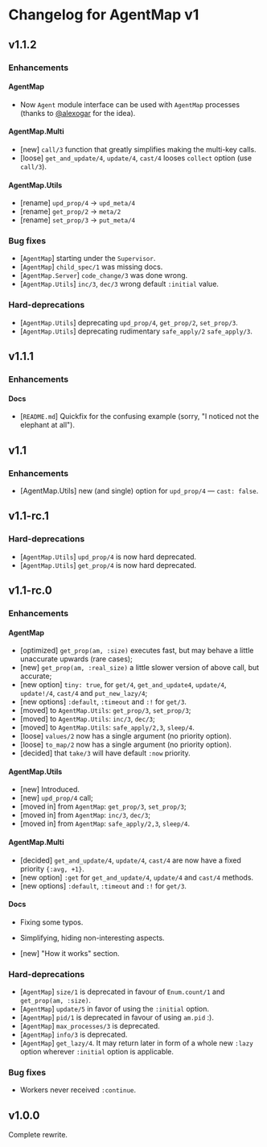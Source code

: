 # Changelog for AgentMap v1

## v1.1.2

### Enhancements

#### AgentMap

  * Now `Agent` module interface can be used with `AgentMap` processes (thanks
    to [@alexogar](https://github.com/alexogar) for the idea).

#### AgentMap.Multi

  * [new] `call/3` function that greatly simplifies making the multi-key calls.
  * [loose] `get_and_update/4`, `update/4`, `cast/4` looses `collect` option
    (use `call/3`).

#### AgentMap.Utils

  * [rename] `upd_prop/4` → `upd_meta/4`
  * [rename] `get_prop/2` → `meta/2`
  * [rename] `set_prop/3` → `put_meta/4`

### Bug fixes

  * [`AgentMap`] starting under the `Supervisor`.
  * [`AgentMap`] `child_spec/1` was missing docs.
  * [`AgentMap.Server`] `code_change/3` was done wrong.
  * [`AgentMap.Utils`] `inc/3`, `dec/3` wrong default `:initial` value.

### Hard-deprecations

  * [`AgentMap.Utils`] deprecating `upd_prop/4`, `get_prop/2`, `set_prop/3`.
  * [`AgentMap.Utils`] deprecating rudimentary `safe_apply/2` `safe_apply/3`.

## v1.1.1

### Enhancements

#### Docs

  * [`README.md`] Quickfix for the confusing example (sorry, "I noticed not the
    elephant at all").

## v1.1

### Enhancements

  * [AgentMap.Utils] new (and single) option for `upd_prop/4` — `cast: false`.

## v1.1-rc.1

### Hard-deprecations

  * [`AgentMap.Utils`] `upd_prop/4` is now hard deprecated.
  * [`AgentMap.Utils`] `get_prop/4` is now hard deprecated.

## v1.1-rc.0

### Enhancements

#### AgentMap

  * [optimized] `get_prop(am, :size)` executes fast, but may behave a little
    unaccurate upwards (rare cases);
  * [new] `get_prop(am, :real_size)` a little slower version of above call, but
    accurate;
  * [new option] `tiny: true`, for `get/4`, `get_and_update4`, `update/4`,
    `update!/4`, `cast/4` and `put_new_lazy/4`;
  * [new options] `:default`, `:timeout` and `:!` for `get/3`.
  * [moved] to `AgentMap.Utils`: `get_prop/3`, `set_prop/3`;
  * [moved] to `AgentMap.Utils`: `inc/3`, `dec/3`;
  * [moved] to `AgentMap.Utils`: `safe_apply/2,3`, `sleep/4`.
  * [loose] `values/2` now has a single argument (no priority option).
  * [loose] `to_map/2` now has a single argument (no priority option).
  * [decided] that `take/3` will have default `:now` priority.

#### AgentMap.Utils

  * [new] Introduced.
  * [new] `upd_prop/4` call;
  * [moved in] from `AgentMap`: `get_prop/3`, `set_prop/3`;
  * [moved in] from `AgentMap`: `inc/3`, `dec/3`;
  * [moved in] from `AgentMap`: `safe_apply/2,3`, `sleep/4`.

#### AgentMap.Multi

  * [decided] `get_and_update/4`, `update/4`, `cast/4` are now have a fixed
    priority `{:avg, +1}`.
  * [new option] `:get` for `get_and_update/4`, `update/4` and `cast/4` methods.
  * [new options] `:default`, `:timeout` and `:!` for `get/3`.

#### Docs

  * Fixing some typos.
  * Simplifying, hiding non-interesting aspects.

  * [new] "How it works" section.

### Hard-deprecations

  * [`AgentMap`] `size/1` is deprecated in favour of `Enum.count/1` and
    `get_prop(am, :size)`.
  * [`AgentMap`] `update/5` in favor of using the `:initial` option.
  * [`AgentMap`] `pid/1` is deprecated in favour of using `am.pid` :).
  * [`AgentMap`] `max_processes/3` is deprecated.
  * [`AgentMap`] `info/3` is deprecated.
  * [`AgentMap`] `get_lazy/4`. It may return later in form of a whole new `:lazy`
    option wherever `:initial` option is applicable.

### Bug fixes

  * Workers never received `:continue`.

## v1.0.0

Complete rewrite.
